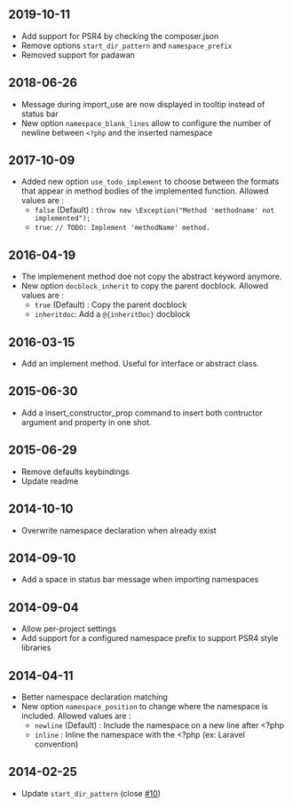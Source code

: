 ## 2019-10-11
 - Add support for PSR4 by checking the composer.json
 - Remove options `start_dir_pattern` and `namespace_prefix`
 - Removed support for padawan

## 2018-06-26
 - Message during import_use are now displayed in tooltip instead of status bar
 - New option `namespace_blank_lines` allow to configure the number of newline between `<?php` and the inserted namespace

## 2017-10-09

 - Added new option `use_todo_implement` to choose between the formats that appear in method bodies of the implemented function. Allowed values are :
    - `false` (Default) : `throw new \Exception("Method 'methodname' not implemented");`
    - `true`: `// TODO: Implement 'methodName' method.`

## 2016-04-19

 - The implemenent method doe not copy the abstract keyword anymore.
 - New option `docblock_inherit` to copy the parent docblock. Allowed values are :
    - `true` (Default) : Copy the parent docblock
    - `inheritdoc`: Add a `@{inheritDoc}` docblock

## 2016-03-15

 - Add an implement method. Useful for interface or abstract class.

## 2015-06-30

 - Add a insert_constructor_prop command to insert both contructor argument and property in one shot.

## 2015-06-29

 - Remove defaults keybindings
 - Update readme

## 2014-10-10

 - Overwrite namespace declaration when already exist

## 2014-09-10

 - Add a space in status bar message when importing namespaces

## 2014-09-04

 - Allow per-project settings
 - Add support for a configured namespace prefix to support PSR4 style libraries

## 2014-04-11

 - Better namespace declaration matching
 - New option `namespace_position` to change where the namespace is included. Allowed values are :
    - `newline` (Default) : Include the namespace on a new line after <?php
    - `inline` : Inline the namespace with the <?php (ex: Laravel convention)

## 2014-02-25

 - Update `start_dir_pattern` (close [#10](https://github.com/erichard/SublimePHPCompanion/issues/10))
